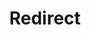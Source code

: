 ﻿---
layout: src/layouts/Redirect.astro
title: Redirect
redirect: https://yamldoc.liuyan.wang/docs/infrastructure/accounts/aws
pubDate:  2023-01-01
navSearch: false
navSitemap: false
navMenu: false
---
